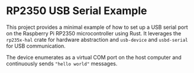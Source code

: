 # RP2350 USB Serial Example

This project provides a minimal example of how to set up a USB serial port on the Raspberry Pi RP2350 microcontroller using Rust. It leverages the `rp235x-hal` crate for hardware abstraction and `usb-device` and `usbd-serial` for USB communication.

The device enumerates as a virtual COM port on the host computer and continuously sends `"hello world"` messages.